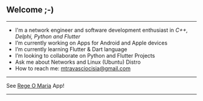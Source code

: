 ## Welcome ;-)

---

- I'm a network engineer and software development enthusiast in *C++, Delphi, Python and Flutter*
- I’m currently working on Apps for Android and Apple devices
- I’m currently learning Flutter & Dart language
- I’m looking to collaborate on Python and Flutter Projects
- Ask me about Networks and Linux (Ubuntu) Distro
- How to reach me: mtravasciocisia@gmail.com

---

See [Rege O Maria](https://mtravascio.github.io/mtravascio/) App!

---

